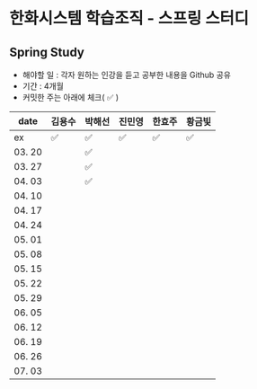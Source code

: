 # 한화시스템 학습조직 - 스프링 스터디

## Spring Study
 - 해야할 일 : 각자 원하는 인강을 듣고 공부한 내용을 Github 공유
 - 기간 : 4개월
 - 커밋한 주는 아래에 체크( ✅ )
 
 | date   | 김용수 | 박해선 | 진민영 | 한효주 | 황금빛 |
| ------ |  ----- | ---- | ---- | ---- | ---- |
| ex |  ✅ | ✅ | ✅ | ✅ | ✅ |
| 03. 20 |   |✅  |  |  |  |
| 03. 27 |   |✅  |  |  |  |
| 04. 03 |   |✅  |  |  |  |
| 04. 10 |   |  |  |  |  |
| 04. 17 |   |  |  |  |  |
| 04. 24 |   |  |  |  |  |
| 05. 01 |   |  |  |  |  |
| 05. 08 |   |  |  |  |  |
| 05. 15 |   |  |  |  |  |
| 05. 22 |   |  |  |  |  |
| 05. 29 |   |  |  |  |  |
| 06. 05 |   |  |  |  |  |
| 06. 12 |   |  |  |  |  |
| 06. 19 |   |  |  |  |  |
| 06. 26 |   |  |  |  |  |
| 07. 03 |   |  |  |  |  |
